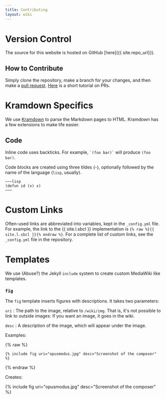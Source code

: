```yaml
---
title: Contributing
layout: wiki
---
```


# Version Control

The source for this website is hosted on GitHub [here]({{ site.repo_url}}).

## How to Contribute

Simply clone the repository, make a branch for your changes, and then make a
[pull request][pr]. [Here][tut] is a short tutorial on PRs.

[pr]: https://help.github.com/articles/using-pull-requests/
[tut]: http://yangsu.github.io/pull-request-tutorial/

# Kramdown Specifics

We use [Kramdown](http://kramdown.gettalong.org) to parse the Markdown pages to
HTML. Kramdown has a few extensions to make life easier.

## Code

Inline code uses backticks. For example, `` `(foo bar)` `` will produce `(foo bar)`.

Code blocks are created using three tildes (`~`), optionally followed by the
name of the language (`lisp`, usually).

~~~~
~~~lisp
(defun id (x) x)
~~~
~~~~

# Custom Links

Often-used links are abbreviated into variables, kept in the `_config.yml`
file. For example, the link to the {{ site.l.sbcl }} implementation is
`{% raw %}{{ site.l.sbcl }}{% endraw %}`. For a complete list of custom links, see the
`_config.yml` file in the repository.

# Templates

We use (Abuse?) the Jekyll `include` system to create custom MediaWiki like
templates.

### `fig`

The `fig` template inserts figures with descriptions. It takes two parameters:

`uri`
: The path to the image, relative to `/wiki/img`. That is, it's not possible to
link to outside images: If you want an image, it goes in the wiki.

`desc`
: A description of the image, which will appear under the image.

Examples:

{% raw %}
~~~
{% include fig uri="opusmodus.jpg" desc="Screenshot of the composer" %}
~~~
{% endraw %}

Creates:

{% include fig uri="opusmodus.jpg" desc="Screenshot of the composer" %}
